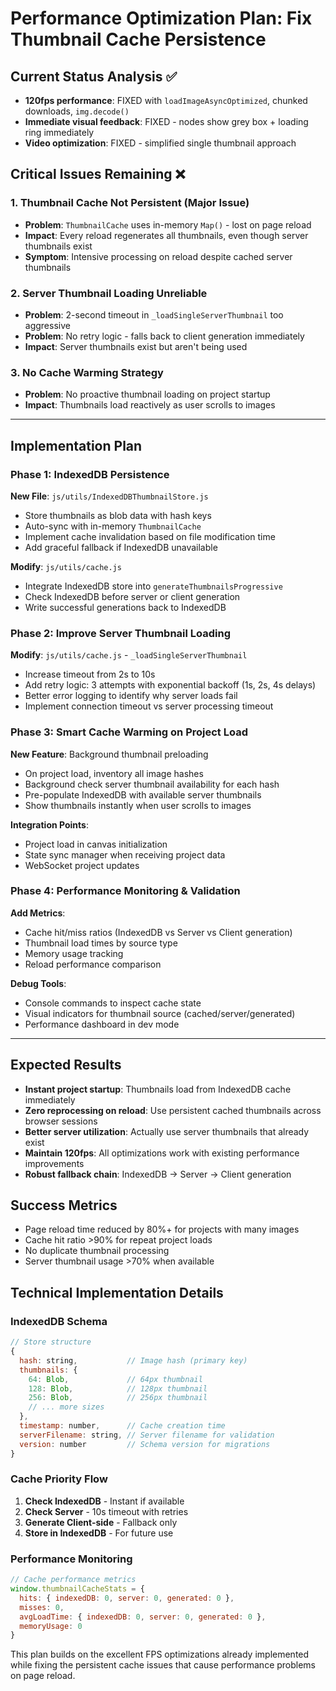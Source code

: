 # Performance Optimization Plan: Fix Thumbnail Cache Persistence

## Current Status Analysis ✅

- **120fps performance**: FIXED with `loadImageAsyncOptimized`, chunked downloads, `img.decode()`
- **Immediate visual feedback**: FIXED - nodes show grey box + loading ring immediately
- **Video optimization**: FIXED - simplified single thumbnail approach

## Critical Issues Remaining ❌

### 1. Thumbnail Cache Not Persistent (Major Issue)
- **Problem**: `ThumbnailCache` uses in-memory `Map()` - lost on page reload
- **Impact**: Every reload regenerates all thumbnails, even though server thumbnails exist
- **Symptom**: Intensive processing on reload despite cached server thumbnails

### 2. Server Thumbnail Loading Unreliable
- **Problem**: 2-second timeout in `_loadSingleServerThumbnail` too aggressive
- **Problem**: No retry logic - falls back to client generation immediately
- **Impact**: Server thumbnails exist but aren't being used

### 3. No Cache Warming Strategy
- **Problem**: No proactive thumbnail loading on project startup
- **Impact**: Thumbnails load reactively as user scrolls to images

---

## Implementation Plan

### Phase 1: IndexedDB Persistence

**New File**: `js/utils/IndexedDBThumbnailStore.js`
- Store thumbnails as blob data with hash keys
- Auto-sync with in-memory `ThumbnailCache`
- Implement cache invalidation based on file modification time
- Add graceful fallback if IndexedDB unavailable

**Modify**: `js/utils/cache.js`
- Integrate IndexedDB store into `generateThumbnailsProgressive`
- Check IndexedDB before server or client generation
- Write successful generations back to IndexedDB

### Phase 2: Improve Server Thumbnail Loading

**Modify**: `js/utils/cache.js` - `_loadSingleServerThumbnail`
- Increase timeout from 2s to 10s
- Add retry logic: 3 attempts with exponential backoff (1s, 2s, 4s delays)
- Better error logging to identify why server loads fail
- Implement connection timeout vs server processing timeout

### Phase 3: Smart Cache Warming on Project Load

**New Feature**: Background thumbnail preloading
- On project load, inventory all image hashes
- Background check server thumbnail availability for each hash
- Pre-populate IndexedDB with available server thumbnails
- Show thumbnails instantly when user scrolls to images

**Integration Points**:
- Project load in canvas initialization
- State sync manager when receiving project data
- WebSocket project updates

### Phase 4: Performance Monitoring & Validation

**Add Metrics**:
- Cache hit/miss ratios (IndexedDB vs Server vs Client generation)
- Thumbnail load times by source type
- Memory usage tracking
- Reload performance comparison

**Debug Tools**:
- Console commands to inspect cache state
- Visual indicators for thumbnail source (cached/server/generated)
- Performance dashboard in dev mode

---

## Expected Results

- **Instant project startup**: Thumbnails load from IndexedDB cache immediately
- **Zero reprocessing on reload**: Use persistent cached thumbnails across browser sessions
- **Better server utilization**: Actually use server thumbnails that already exist
- **Maintain 120fps**: All optimizations work with existing performance improvements
- **Robust fallback chain**: IndexedDB → Server → Client generation

## Success Metrics

- Page reload time reduced by 80%+ for projects with many images
- Cache hit ratio >90% for repeat project loads
- No duplicate thumbnail processing
- Server thumbnail usage >70% when available

## Technical Implementation Details

### IndexedDB Schema
```javascript
// Store structure
{
  hash: string,           // Image hash (primary key)
  thumbnails: {
    64: Blob,             // 64px thumbnail
    128: Blob,            // 128px thumbnail
    256: Blob,            // 256px thumbnail
    // ... more sizes
  },
  timestamp: number,      // Cache creation time
  serverFilename: string, // Server filename for validation
  version: number         // Schema version for migrations
}
```

### Cache Priority Flow
1. **Check IndexedDB** - Instant if available
2. **Check Server** - 10s timeout with retries
3. **Generate Client-side** - Fallback only
4. **Store in IndexedDB** - For future use

### Performance Monitoring
```javascript
// Cache performance metrics
window.thumbnailCacheStats = {
  hits: { indexedDB: 0, server: 0, generated: 0 },
  misses: 0,
  avgLoadTime: { indexedDB: 0, server: 0, generated: 0 },
  memoryUsage: 0
}
```

This plan builds on the excellent FPS optimizations already implemented while fixing the persistent cache issues that cause performance problems on page reload.